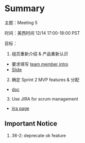 # Summary
主题：Meeting 5

时间：美西时间 12/14 17:00-18:00 PST

目标：
1. 组员重新介绍 & 产品重新认识
* 要求填写 [team member intro](https://docs.google.com/spreadsheets/d/1992QcHV6gkmQZJ0B5y45SJnld8CYQbbw-GIi5WuS334/edit?usp=sharing)
* [Slide](https://docs.google.com/presentation/d/1HajXKVM3uuE7Q80vl9eGTxGfeE32rf-YrGxDjK4fcto/edit?usp=sharing)

2. 确定 Sprint 2 MVP features & 分配
* [doc](https://docs.google.com/spreadsheets/d/1992QcHV6gkmQZJ0B5y45SJnld8CYQbbw-GIi5WuS334/edit?usp=sharing#gid=1128399482)


3. Use JIRA for scrum management
* [jira page](spare4fun.atlassian.net)


## Important Notice
1. 36-2: deprecate ok feature

